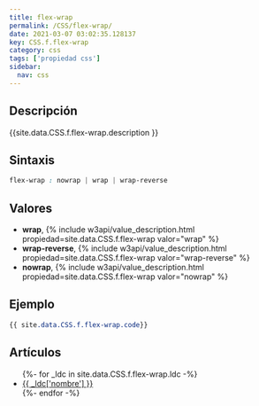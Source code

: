 ```yaml
---
title: flex-wrap
permalink: /CSS/flex-wrap/
date: 2021-03-07 03:02:35.128137
key: CSS.f.flex-wrap
category: css
tags: ['propiedad css']
sidebar: 
  nav: css
---
```


## Descripción
{{site.data.CSS.f.flex-wrap.description }}

## Sintaxis
~~~css
flex-wrap : nowrap | wrap | wrap-reverse
~~~

## Valores
* **wrap**,  {% include w3api/value_description.html propiedad=site.data.CSS.f.flex-wrap valor="wrap" %}
* **wrap-reverse**,  {% include w3api/value_description.html propiedad=site.data.CSS.f.flex-wrap valor="wrap-reverse" %}
* **nowrap**,  {% include w3api/value_description.html propiedad=site.data.CSS.f.flex-wrap valor="nowrap" %}

## Ejemplo
~~~css
{{ site.data.CSS.f.flex-wrap.code}}
~~~

## Artículos
<ul>
{%- for _ldc in site.data.CSS.f.flex-wrap.ldc -%}
   <li>
       <a href="{{_ldc['url'] }}">{{ _ldc['nombre'] }}</a>
   </li>
{%- endfor -%}
</ul>
